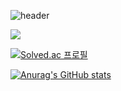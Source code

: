 ![header](https://capsule-render.vercel.app/api?type=waving&color=gradient&customColorList=10&height=200&text=SIX&fontSize=50&animation=twinkling&fontAlign=68&fontAlignY=36)

<!--
**MINSIX/MINSIX** is a ✨ _special_ ✨ repository because its `README.md` (this file) appears on your GitHub profile.
-->

<img src="https://img.shields.io/badge/C++-00599C?style=flat-square&logo=C%2B%2B&logoColor=white"/>

[![Solved.ac 프로필](http://mazassumnida.wtf/api/generate_badge?boj=alstlr0718)](https://solved.ac/alstlr0718)

[![Anurag's GitHub stats](https://github-readme-stats.vercel.app/api?username=MINSIX)](https://github.com/anuraghazra/github-readme-stats)
